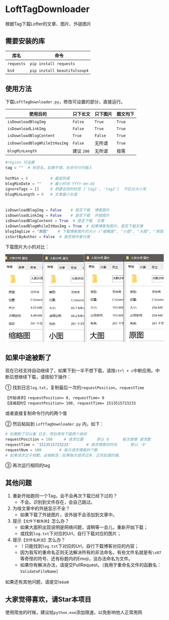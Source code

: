 # LoftTagDownloader
根据Tag下载Lofter的文章、图片、外链图片

## 需要安装的库
| 库名       | 命令                         |
| ---------- | ---------------------------- |
| `requests` | `pip install requests`       |
| `bs4`      | `pip install beautifulsoup4` |

## 使用方法

下载`LoftTagDownloader.py`，修改可设置的部分，直接运行。

| 使用目的                      | 只下长文   | 只下图片 | 图文均下 |
| ----------------------------- | ---------- | -------- | -------- |
| `isDownloadBlogImg`           | `False`    | `True`   | `True`   |
| `isDownloadLinkImg`           | `False`    | `True`   | `True`   |
| `isDownloadBlogContent`       | `True`     | `False`  | `True`   |
| `isDownloadBlogWhileItHasImg` | `False`    | 无所谓   | `True`   |
| `blogMinLength`               | 建议 `200` | 无所谓   | 按需     |

```python
#region 可设置
tag = ""  # 标签名，如果不填，在命令行内输入

hotMin = 0          # 最低热度
blogMinDate = ""    # 最小时间 YYYY-mm-dd
ignoreTags = []     # 想要去除的标签 ['tag1', 'tag2']  不区分大小写
blogMinLength = 0   # 文章最小长度


isDownloadBlogImg = False    # 是否下载  博客图片
isDownloadLinkImg = False    # 是否下载  外链图片
isDownloadBlogContent = True  # 是否下载  文章
isDownloadBlogWhileItHasImg = True  # 如果博客有图片，是否下载文章
blogImgSize = "原图"    # 下载博客图片的大小 ("缩略图", "小图", "大图", "原图")
isSortByAuthor = False  # 是否按作者分类
```

下载图片大小的对比：

![ImgSize](imgs/ImgSize.png)

## 如果中途被断了

现在已经支持自动继续了，如果下到一半不想下载，请按`ctrl + c`中断应用。中断后想继续下载，请按如下操作：

① 找到日志`log.txt`，复制最后一次的`requestPosition`，`requestTime`

```
【开始请求】requestPosition= 0, requestTime= 0
【连接超时】requestPosition= 100, requestTime= 1513515723233
```

或者直接复制命令行内的两个值

② 然后粘贴到 `LoftTagDownloader.py` 内，如下：

```python
# 如果断了可以看 日志，然后修改下面两个继续
requestPosition = 100     # 请求位置      默认 0      每次递增 请求数
requestTime = '1513515723233'       # 请求博客的时间      默认 '0'
requestNum = 100        # 每次请求博客的个数
# 如果请求过于频繁，会被断连；如果每次请求过多，正则处理的慢。
```

③ 再次运行相同的tag

## 其他问题

1. 重新开始跑同一个Tag，会不会再次下载已经下过的？
    - 不会。识别到文件存在，会自己跳过。
2. 为啥文章中的外链显示不全？
    - 如果下载了外链图片，该外链不会添加到文章中。
3. 提示`【文件下载失败】`怎么办？
    - 如果大面积出现说明是网络问题，请稍等一会儿，重新开始下载；
    - 或找到`log.txt`下对应的Url，自行下载对应的图片；
4. 提示`【文件名非法】`怎么办？
    - ！只能找到`log.txt`下对应的Url，自行下载博客对应的内容；
    - 因为我写的重命名正则无法解决所有的非法命名，有些文件名就是有`\x07`等奇怪的符号、还有标题内的Emoji，没办法命名为文件。
    - 如果你有解决办法，请提交PullRequest。（我用于重命名文件的函数名：`ValidateFileName`）

如果还有其他问题，请提交issue

## 大家觉得喜欢，请Star本项目

使用爬虫的时候，建议给`python.exe`添加限速，以免影响他人正常用网
